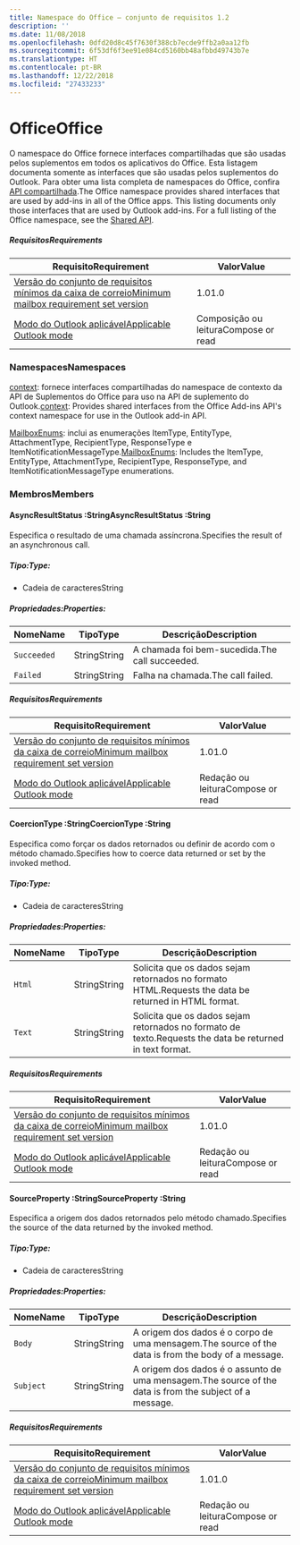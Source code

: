 ```yaml
---
title: Namespace do Office – conjunto de requisitos 1.2
description: ''
ms.date: 11/08/2018
ms.openlocfilehash: 0dfd20d8c45f7630f388cb7ecde9ffb2a0aa12fb
ms.sourcegitcommit: 6f53df6f3ee91e084cd5160bb48afbbd49743b7e
ms.translationtype: HT
ms.contentlocale: pt-BR
ms.lasthandoff: 12/22/2018
ms.locfileid: "27433233"
---
```

# <a name="office"></a><span data-ttu-id="db843-102">Office</span><span class="sxs-lookup"><span data-stu-id="db843-102">Office</span></span>

<span data-ttu-id="db843-p101">O namespace do Office fornece interfaces compartilhadas que são usadas pelos suplementos em todos os aplicativos do Office. Esta listagem documenta somente as interfaces que são usadas pelos suplementos do Outlook. Para obter uma lista completa de namespaces do Office, confira [API compartilhada](/javascript/api/office).</span><span class="sxs-lookup"><span data-stu-id="db843-p101">The Office namespace provides shared interfaces that are used by add-ins in all of the Office apps. This listing documents only those interfaces that are used by Outlook add-ins. For a full listing of the Office namespace, see the [Shared API](/javascript/api/office).</span></span>

##### <a name="requirements"></a><span data-ttu-id="db843-105">Requisitos</span><span class="sxs-lookup"><span data-stu-id="db843-105">Requirements</span></span>

|<span data-ttu-id="db843-106">Requisito</span><span class="sxs-lookup"><span data-stu-id="db843-106">Requirement</span></span>| <span data-ttu-id="db843-107">Valor</span><span class="sxs-lookup"><span data-stu-id="db843-107">Value</span></span>|
|---|---|
|[<span data-ttu-id="db843-108">Versão do conjunto de requisitos mínimos da caixa de correio</span><span class="sxs-lookup"><span data-stu-id="db843-108">Minimum mailbox requirement set version</span></span>](/office/dev/add-ins/reference/requirement-sets/outlook-api-requirement-sets)| <span data-ttu-id="db843-109">1.0</span><span class="sxs-lookup"><span data-stu-id="db843-109">1.0</span></span>|
|[<span data-ttu-id="db843-110">Modo do Outlook aplicável</span><span class="sxs-lookup"><span data-stu-id="db843-110">Applicable Outlook mode</span></span>](https://docs.microsoft.com/outlook/add-ins/#extension-points)| <span data-ttu-id="db843-111">Composição ou leitura</span><span class="sxs-lookup"><span data-stu-id="db843-111">Compose or read</span></span>|

### <a name="namespaces"></a><span data-ttu-id="db843-112">Namespaces</span><span class="sxs-lookup"><span data-stu-id="db843-112">Namespaces</span></span>

<span data-ttu-id="db843-113">[context](office.context.md): fornece interfaces compartilhadas do namespace de contexto da API de Suplementos do Office para uso na API de suplemento do Outlook.</span><span class="sxs-lookup"><span data-stu-id="db843-113">[context](office.context.md): Provides shared interfaces from the Office Add-ins API's context namespace for use in the Outlook add-in API.</span></span>

<span data-ttu-id="db843-114">[MailboxEnums](/javascript/api/outlook/office.mailboxenums.attachmenttype): inclui as enumerações ItemType, EntityType, AttachmentType, RecipientType, ResponseType e ItemNotificationMessageType.</span><span class="sxs-lookup"><span data-stu-id="db843-114">[MailboxEnums](/javascript/api/outlook/office.mailboxenums.attachmenttype): Includes the ItemType, EntityType, AttachmentType, RecipientType, ResponseType, and ItemNotificationMessageType enumerations.</span></span>

### <a name="members"></a><span data-ttu-id="db843-115">Membros</span><span class="sxs-lookup"><span data-stu-id="db843-115">Members</span></span>

####  <a name="asyncresultstatus-string"></a><span data-ttu-id="db843-116">AsyncResultStatus :String</span><span class="sxs-lookup"><span data-stu-id="db843-116">AsyncResultStatus :String</span></span>

<span data-ttu-id="db843-117">Especifica o resultado de uma chamada assíncrona.</span><span class="sxs-lookup"><span data-stu-id="db843-117">Specifies the result of an asynchronous call.</span></span>

##### <a name="type"></a><span data-ttu-id="db843-118">Tipo:</span><span class="sxs-lookup"><span data-stu-id="db843-118">Type:</span></span>

*   <span data-ttu-id="db843-119">Cadeia de caracteres</span><span class="sxs-lookup"><span data-stu-id="db843-119">String</span></span>

##### <a name="properties"></a><span data-ttu-id="db843-120">Propriedades:</span><span class="sxs-lookup"><span data-stu-id="db843-120">Properties:</span></span>

|<span data-ttu-id="db843-121">Nome</span><span class="sxs-lookup"><span data-stu-id="db843-121">Name</span></span>| <span data-ttu-id="db843-122">Tipo</span><span class="sxs-lookup"><span data-stu-id="db843-122">Type</span></span>| <span data-ttu-id="db843-123">Descrição</span><span class="sxs-lookup"><span data-stu-id="db843-123">Description</span></span>|
|---|---|---|
|`Succeeded`| <span data-ttu-id="db843-124">String</span><span class="sxs-lookup"><span data-stu-id="db843-124">String</span></span>|<span data-ttu-id="db843-125">A chamada foi bem-sucedida.</span><span class="sxs-lookup"><span data-stu-id="db843-125">The call succeeded.</span></span>|
|`Failed`| <span data-ttu-id="db843-126">String</span><span class="sxs-lookup"><span data-stu-id="db843-126">String</span></span>|<span data-ttu-id="db843-127">Falha na chamada.</span><span class="sxs-lookup"><span data-stu-id="db843-127">The call failed.</span></span>|

##### <a name="requirements"></a><span data-ttu-id="db843-128">Requisitos</span><span class="sxs-lookup"><span data-stu-id="db843-128">Requirements</span></span>

|<span data-ttu-id="db843-129">Requisito</span><span class="sxs-lookup"><span data-stu-id="db843-129">Requirement</span></span>| <span data-ttu-id="db843-130">Valor</span><span class="sxs-lookup"><span data-stu-id="db843-130">Value</span></span>|
|---|---|
|[<span data-ttu-id="db843-131">Versão do conjunto de requisitos mínimos da caixa de correio</span><span class="sxs-lookup"><span data-stu-id="db843-131">Minimum mailbox requirement set version</span></span>](/office/dev/add-ins/reference/requirement-sets/outlook-api-requirement-sets)| <span data-ttu-id="db843-132">1.0</span><span class="sxs-lookup"><span data-stu-id="db843-132">1.0</span></span>|
|[<span data-ttu-id="db843-133">Modo do Outlook aplicável</span><span class="sxs-lookup"><span data-stu-id="db843-133">Applicable Outlook mode</span></span>](https://docs.microsoft.com/outlook/add-ins/#extension-points)| <span data-ttu-id="db843-134">Redação ou leitura</span><span class="sxs-lookup"><span data-stu-id="db843-134">Compose or read</span></span>|
####  <a name="coerciontype-string"></a><span data-ttu-id="db843-135">CoercionType :String</span><span class="sxs-lookup"><span data-stu-id="db843-135">CoercionType :String</span></span>

<span data-ttu-id="db843-136">Especifica como forçar os dados retornados ou definir de acordo com o método chamado.</span><span class="sxs-lookup"><span data-stu-id="db843-136">Specifies how to coerce data returned or set by the invoked method.</span></span>

##### <a name="type"></a><span data-ttu-id="db843-137">Tipo:</span><span class="sxs-lookup"><span data-stu-id="db843-137">Type:</span></span>

*   <span data-ttu-id="db843-138">Cadeia de caracteres</span><span class="sxs-lookup"><span data-stu-id="db843-138">String</span></span>

##### <a name="properties"></a><span data-ttu-id="db843-139">Propriedades:</span><span class="sxs-lookup"><span data-stu-id="db843-139">Properties:</span></span>

|<span data-ttu-id="db843-140">Nome</span><span class="sxs-lookup"><span data-stu-id="db843-140">Name</span></span>| <span data-ttu-id="db843-141">Tipo</span><span class="sxs-lookup"><span data-stu-id="db843-141">Type</span></span>| <span data-ttu-id="db843-142">Descrição</span><span class="sxs-lookup"><span data-stu-id="db843-142">Description</span></span>|
|---|---|---|
|`Html`| <span data-ttu-id="db843-143">String</span><span class="sxs-lookup"><span data-stu-id="db843-143">String</span></span>|<span data-ttu-id="db843-144">Solicita que os dados sejam retornados no formato HTML.</span><span class="sxs-lookup"><span data-stu-id="db843-144">Requests the data be returned in HTML format.</span></span>|
|`Text`| <span data-ttu-id="db843-145">String</span><span class="sxs-lookup"><span data-stu-id="db843-145">String</span></span>|<span data-ttu-id="db843-146">Solicita que os dados sejam retornados no formato de texto.</span><span class="sxs-lookup"><span data-stu-id="db843-146">Requests the data be returned in text format.</span></span>|

##### <a name="requirements"></a><span data-ttu-id="db843-147">Requisitos</span><span class="sxs-lookup"><span data-stu-id="db843-147">Requirements</span></span>

|<span data-ttu-id="db843-148">Requisito</span><span class="sxs-lookup"><span data-stu-id="db843-148">Requirement</span></span>| <span data-ttu-id="db843-149">Valor</span><span class="sxs-lookup"><span data-stu-id="db843-149">Value</span></span>|
|---|---|
|[<span data-ttu-id="db843-150">Versão do conjunto de requisitos mínimos da caixa de correio</span><span class="sxs-lookup"><span data-stu-id="db843-150">Minimum mailbox requirement set version</span></span>](/office/dev/add-ins/reference/requirement-sets/outlook-api-requirement-sets)| <span data-ttu-id="db843-151">1.0</span><span class="sxs-lookup"><span data-stu-id="db843-151">1.0</span></span>|
|[<span data-ttu-id="db843-152">Modo do Outlook aplicável</span><span class="sxs-lookup"><span data-stu-id="db843-152">Applicable Outlook mode</span></span>](https://docs.microsoft.com/outlook/add-ins/#extension-points)| <span data-ttu-id="db843-153">Redação ou leitura</span><span class="sxs-lookup"><span data-stu-id="db843-153">Compose or read</span></span>|
####  <a name="sourceproperty-string"></a><span data-ttu-id="db843-154">SourceProperty :String</span><span class="sxs-lookup"><span data-stu-id="db843-154">SourceProperty :String</span></span>

<span data-ttu-id="db843-155">Especifica a origem dos dados retornados pelo método chamado.</span><span class="sxs-lookup"><span data-stu-id="db843-155">Specifies the source of the data returned by the invoked method.</span></span>

##### <a name="type"></a><span data-ttu-id="db843-156">Tipo:</span><span class="sxs-lookup"><span data-stu-id="db843-156">Type:</span></span>

*   <span data-ttu-id="db843-157">Cadeia de caracteres</span><span class="sxs-lookup"><span data-stu-id="db843-157">String</span></span>

##### <a name="properties"></a><span data-ttu-id="db843-158">Propriedades:</span><span class="sxs-lookup"><span data-stu-id="db843-158">Properties:</span></span>

|<span data-ttu-id="db843-159">Nome</span><span class="sxs-lookup"><span data-stu-id="db843-159">Name</span></span>| <span data-ttu-id="db843-160">Tipo</span><span class="sxs-lookup"><span data-stu-id="db843-160">Type</span></span>| <span data-ttu-id="db843-161">Descrição</span><span class="sxs-lookup"><span data-stu-id="db843-161">Description</span></span>|
|---|---|---|
|`Body`| <span data-ttu-id="db843-162">String</span><span class="sxs-lookup"><span data-stu-id="db843-162">String</span></span>|<span data-ttu-id="db843-163">A origem dos dados é o corpo de uma mensagem.</span><span class="sxs-lookup"><span data-stu-id="db843-163">The source of the data is from the body of a message.</span></span>|
|`Subject`| <span data-ttu-id="db843-164">String</span><span class="sxs-lookup"><span data-stu-id="db843-164">String</span></span>|<span data-ttu-id="db843-165">A origem dos dados é o assunto de uma mensagem.</span><span class="sxs-lookup"><span data-stu-id="db843-165">The source of the data is from the subject of a message.</span></span>|

##### <a name="requirements"></a><span data-ttu-id="db843-166">Requisitos</span><span class="sxs-lookup"><span data-stu-id="db843-166">Requirements</span></span>

|<span data-ttu-id="db843-167">Requisito</span><span class="sxs-lookup"><span data-stu-id="db843-167">Requirement</span></span>| <span data-ttu-id="db843-168">Valor</span><span class="sxs-lookup"><span data-stu-id="db843-168">Value</span></span>|
|---|---|
|[<span data-ttu-id="db843-169">Versão do conjunto de requisitos mínimos da caixa de correio</span><span class="sxs-lookup"><span data-stu-id="db843-169">Minimum mailbox requirement set version</span></span>](/office/dev/add-ins/reference/requirement-sets/outlook-api-requirement-sets)| <span data-ttu-id="db843-170">1.0</span><span class="sxs-lookup"><span data-stu-id="db843-170">1.0</span></span>|
|[<span data-ttu-id="db843-171">Modo do Outlook aplicável</span><span class="sxs-lookup"><span data-stu-id="db843-171">Applicable Outlook mode</span></span>](https://docs.microsoft.com/outlook/add-ins/#extension-points)| <span data-ttu-id="db843-172">Redação ou leitura</span><span class="sxs-lookup"><span data-stu-id="db843-172">Compose or read</span></span>|